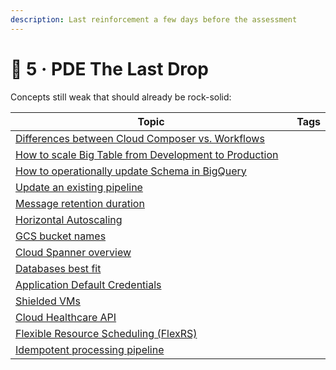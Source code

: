 ```yaml
---
description: Last reinforcement a few days before the assessment
---
```


# 🍺 5 · PDE The Last Drop

Concepts still weak that should already be rock-solid:



<table><thead><tr><th width="517">Topic</th><th data-type="select" data-multiple>Tags</th></tr></thead><tbody><tr><td><a href="https://cloud.google.com/workflows/docs/choose-orchestration">Differences between Cloud Composer vs. Workflows</a></td><td></td></tr><tr><td><a href="https://cloud.google.com/bigtable/docs/modifying-instance">How to scale Big Table from Development to Production</a></td><td></td></tr><tr><td><a href="https://cloud.google.com/bigquery/docs/managing-table-schemas">How to operationally update Schema in BigQuery </a></td><td></td></tr><tr><td><a href="https://cloud.google.com/dataflow/docs/guides/updating-a-pipeline">Update an existing pipeline</a></td><td></td></tr><tr><td><a href="https://cloud.google.com/pubsub/docs/subscription-properties#message-retention-duration">Message retention duration</a></td><td></td></tr><tr><td><a href="https://cloud.google.com/dataflow/docs/horizontal-autoscaling">Horizontal Autoscaling</a></td><td></td></tr><tr><td><a href="https://cloud.google.com/storage/docs/buckets#naming">GCS bucket names</a></td><td></td></tr><tr><td><a href="https://youtu.be/amcf6W2Xv6M">Cloud Spanner overview</a></td><td></td></tr><tr><td><a href="https://cloud.google.com/products/databases?hl=en">Databases best fit</a></td><td></td></tr><tr><td><a href="https://cloud.google.com/docs/authentication/application-default-credentials">Application Default Credentials</a></td><td></td></tr><tr><td><a href="https://cloud.google.com/security/products/shielded-vm">Shielded VMs</a></td><td></td></tr><tr><td><a href="https://cloud.google.com/healthcare-api?hl=en">Cloud Healthcare API</a></td><td></td></tr><tr><td><a href="https://cloud.google.com/dataflow/docs/guides/flexrs">Flexible Resource Scheduling (FlexRS)</a></td><td></td></tr><tr><td><a href="https://cloud.google.com/blog/products/data-analytics/tips-and-tricks-to-get-your-cloud-dataflow-pipelines-into-production">Idempotent processing pipeline </a></td><td></td></tr></tbody></table>

